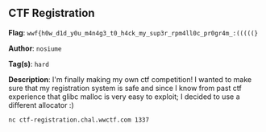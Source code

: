 ## CTF Registration

**Flag**: `wwf{h0w_d1d_y0u_m4n4g3_t0_h4ck_my_sup3r_rpm4ll0c_pr0gr4m_:(((((}`

**Author**: `nosiume`

**Tag(s)**: `hard`

**Description**: I'm finally making my own ctf competition!
I wanted to make sure that my registration system is safe and since I know from past ctf experience that glibc malloc is very easy to exploit; I decided to use a different allocator :)

`nc ctf-registration.chal.wwctf.com 1337`